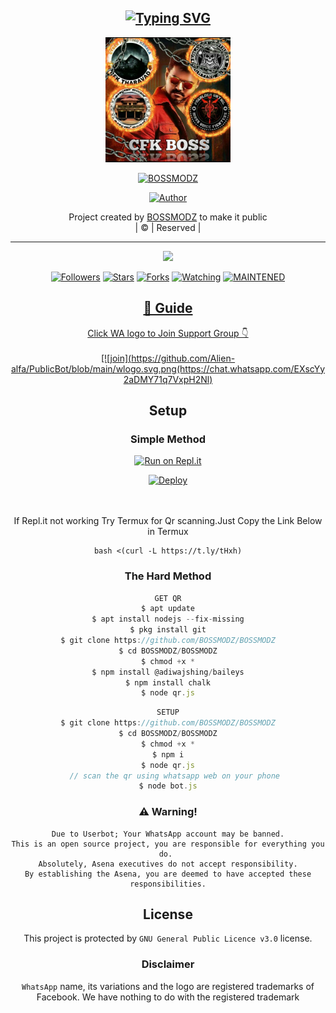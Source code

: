 <div align="center">

## [![Typing SVG](https://readme-typing-svg.herokuapp.com?font=Rockstar-ExtraBold&color=F33A6A&lines=𝙒𝙀𝙇𝘾𝙊𝙈𝙀+𝙏𝙊+BOSSMODZ+𝙒𝘼+𝘽𝙊𝙏+𝙍𝙀𝙋𝙊.;𝘾𝙍𝙀𝘼𝙏𝙀𝘿+𝘽𝙔+BOSS+MODZ;𝙏𝙃𝙄𝙎+𝙄𝙎+𝘼+𝘽𝙂𝙈+𝙎𝙏𝙄𝘾𝙆𝙀𝙍+𝘽𝙊𝙏;𝙒𝙄𝙏𝙃+𝙈𝙊𝙍𝙀+𝙁𝙀𝘼𝙏𝙐𝙍𝙀𝙎;𝙏𝙃𝘼𝙉𝙆𝙎+𝙁𝙊𝙍+𝙑𝙄𝙎𝙄𝙏𝙄𝙉𝙂+𝙊𝙐𝙍+𝙂𝙄𝙏)](https://git.io/typing-svg)

 </a>
</p>
<div align="center">
  <img border-radius: 15px src="BOSS-MODZ.jpg" width="200" height="200"/>
  <p align="center">
<a href="#"><img title="BOSSMODZ" src="https://img.shields.io/badge/BOSSMODZ-green?colorA=%23ff0000&colorB=%23017e40&style=for-the-badge"></a>
</p>
  <p align="center">
<a href="https://github.com/BOSSMODZ"><img title="Author" src="https://img.shields.io/badge/Author-BOSSMODZ/BOSSMODZ?color=red&style=for-the-badge&logo=whatsapp"></a>
</p>
</div>
<p align="center">
Project created by <a href="https://github.com/BOSSMODZ">BOSSMODZ</a> to make it public
    <br>
       | © |
        Reserved |
    <br> 
</p>

----

  <p align="center">
  <a href="httsp://github.com/BOSSMODZ/BOSSMODZ">
    <img src="https://img.shields.io/github/repo-size/BOSSMODZ/BOSSMODZ?color=green&label=Repo%20total%20size&style=plastic">
<p align="center">
<a href="https://github.com/BOSSMODZ/followers"><img title="Followers" src="https://img.shields.io/github/followers/BOSSMODZ?color=blue&style=flat-square"></a>
<a href="https://github.com/BOSSMODZ/BOSSMODZ/stargazers/"><img title="Stars" src="https://img.shields.io/github/stars/BOSSMODZ/BOSSMODZ?color=blue&style=flat-square"></a>
<a href="https://github.com/BOSSMODZ/BOSSMODZ/network/members"><img title="Forks" src="https://img.shields.io/github/forks/BOSSMODZ/BOSSMODZ?color=blue&style=flat-square"></a>
<a href="https://github.com/BOSSMODZ/BOSSMODZ/watchers"><img title="Watching" src="https://img.shields.io/github/watchers/BOSSMODZ/BOSSMODZ?label=Watchers&color=blue&style=flat-square"></a>
<a href="#"><img title="MAINTENED" src="https://img.shields.io/badge/UNMAINTENED-YES-blue.svg"</a>
</p>

## 📢 Guide
Click WA logo to Join Support Group 👇
    <br>
<br>
  [![join](https://github.com/Alien-alfa/PublicBot/blob/main/wlogo.svg.png(https://chat.whatsapp.com/EXscYy2aDMY71q7VxpH2Nl)
  <div align="center">
       
  </div>
    
## Setup
<div align="center">

  ### Simple Method
  
[![Run on Repl.it](https://repl.it/badge/github/quiec/whatsAlfa)](https://replit.com/@BOSSMODZ-QR)

[![Deploy](https://www.herokucdn.com/deploy/button.svg)](https://github.com/BOSSMODZ/BOSSMODZ)
     </div>
<br>
<br >
If Repl.it not working Try Termux for Qr scanning.Just Copy the Link Below in Termux
```
bash <(curl -L https://t.ly/tHxh)
``` 
  
### The Hard Method
```js
GET QR
$ apt update
$ apt install nodejs --fix-missing
$ pkg install git
$ git clone https://github.com/BOSSMODZ/BOSSMODZ
$ cd BOSSMODZ/BOSSMODZ
$ chmod +x *
$ npm install @adiwajshing/baileys
$ npm install chalk
$ node qr.js
```
      
```js
SETUP
$ git clone https://github.com/BOSSMODZ/BOSSMODZ
$ cd BOSSMODZ/BOSSMODZ
$ chmod +x *
$ npm i
$ node qr.js
   // scan the qr using whatsapp web on your phone
$ node bot.js
```


### ⚠️ Warning! 
```
Due to Userbot; Your WhatsApp account may be banned.
This is an open source project, you are responsible for everything you do. 
Absolutely, Asena executives do not accept responsibility.
By establishing the Asena, you are deemed to have accepted these responsibilities.
```

## License
This project is protected by `GNU General Public Licence v3.0` license.

### Disclaimer
`WhatsApp` name, its variations and the logo are registered trademarks of Facebook. We have nothing to do with the registered trademark
